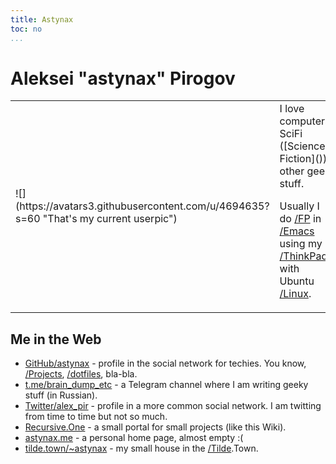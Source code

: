```yaml
---
title: Astynax
toc: no
...
```


# Aleksei "astynax" Pirogov

<table><tbody><tr>
<td>
![](https://avatars3.githubusercontent.com/u/4694635?s=60 "That's my current userpic")
</td><td>
I love computers, SciFi ([Science Fiction]()), other geek stuff.

Usually I do [/FP]() in [/Emacs]() using my [/ThinkPad]() with Ubuntu [/Linux]().
</td></tbody></table>

## Me in the Web

* [GitHub/astynax](https://github.com/astynax) - profile in the social network for techies. You know, [/Projects](), [/dotfiles](), bla-bla.
* [t.me/brain_dump_etc](https://t.me/brain_dump_etc) - a Telegram channel where I am writing geeky stuff (in Russian).
* [Twitter/alex_pir](https://twitter.com/alex_pir) - profile in a more common social network. I am twitting from time to time but not so much.
* [Recursive.One](https://recursive.one) - a small portal for small projects (like this Wiki).
* [astynax.me](https://astynax.me) - a personal home page, almost empty :(
* [tilde.town/~astynax](https://tilde.town/~astynax) - my small house in the [/Tilde]().Town.